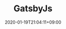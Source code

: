 ---
title: "GatsbyJs"
date: 2020-01-19T21:04:11+09:00
description: Front-End Projects
category: GatsbyJs
enableBio: false
---